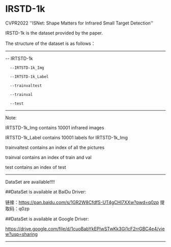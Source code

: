 # IRSTD-1k
CVPR2022 ''ISNet: Shape Matters for Infrared Small Target Detection''

IRSTD-1k is the dataset provided by the paper.

The structure of the dataset is as follows：
___________________________________________________________________________________

-- IRTSTD-1k

      --IRTSTD-1k_Img
      
      --IRTSTD-1k_Label
      
      --trainvaltest
      
      --trainval
      
      --test
___________________________________________________________________________________
Note:

IRTSTD-1k_Img contains 10001 infrared images

IRTSTD-1k_Label contains 10001 labels for IRTSTD-1k_Img

trainvaltest contains an index of all the pictures

trainval contains an index of train and val

test contains an index of test

___________________________________________________________________________________
DataSet are available!!!!

##DataSet is available at BaiDu Driver:

链接：https://pan.baidu.com/s/1GR2W8CfdfS-UT4gCHl7XXw?pwd=q0zp 
提取码：q0zp

##DataSet is available at Google Driver:

https://drive.google.com/file/d/1cuoBabYkEPlwSTwKk3Gi1cF2rrGBC4e4/view?usp=sharing
____________________________________________________________________________________
